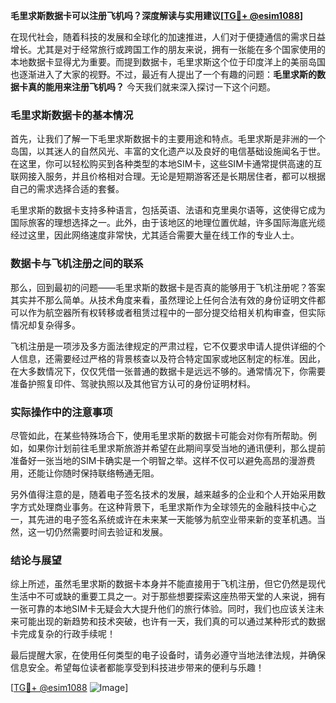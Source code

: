 **毛里求斯数据卡可以注册飞机吗？深度解读与实用建议[[TG💪+ @esim1088](https://t.me/s/esim1088)]**

在现代社会，随着科技的发展和全球化的加速推进，人们对于便捷通信的需求日益增长。尤其是对于经常旅行或跨国工作的朋友来说，拥有一张能在多个国家使用的本地数据卡显得尤为重要。而提到数据卡，毛里求斯这个位于印度洋上的美丽岛国也逐渐进入了大家的视野。不过，最近有人提出了一个有趣的问题：**毛里求斯的数据卡真的能用来注册飞机吗？** 今天我们就来深入探讨一下这个问题。

### 毛里求斯数据卡的基本情况

首先，让我们了解一下毛里求斯数据卡的主要用途和特点。毛里求斯是非洲的一个岛国，以其迷人的自然风光、丰富的文化遗产以及良好的电信基础设施闻名于世。在这里，你可以轻松购买到各种类型的本地SIM卡，这些SIM卡通常提供高速的互联网接入服务，并且价格相对合理。无论是短期游客还是长期居住者，都可以根据自己的需求选择合适的套餐。

毛里求斯的数据卡支持多种语言，包括英语、法语和克里奥尔语等，这使得它成为国际旅客的理想选择之一。此外，由于该地区的地理位置优越，许多国际海底光缆经过这里，因此网络速度非常快，尤其适合需要大量在线工作的专业人士。

### 数据卡与飞机注册之间的联系

那么，回到最初的问题——毛里求斯的数据卡是否真的能够用于飞机注册呢？答案其实并不那么简单。从技术角度来看，虽然理论上任何合法有效的身份证明文件都可以作为航空器所有权转移或者租赁过程中的一部分提交给相关机构审查，但实际情况却复杂得多。

飞机注册是一项涉及多方面法律规定的严肃过程，它不仅要求申请人提供详细的个人信息，还需要经过严格的背景核查以及符合特定国家或地区制定的标准。因此，在大多数情况下，仅仅凭借一张普通的数据卡是远远不够的。通常情况下，你需要准备护照复印件、驾驶执照以及其他官方认可的身份证明材料。

### 实际操作中的注意事项

尽管如此，在某些特殊场合下，使用毛里求斯的数据卡可能会对你有所帮助。例如，如果你计划前往毛里求斯旅游并希望在此期间享受当地的通讯便利，那么提前准备好一张当地的SIM卡确实是一个明智之举。这样不仅可以避免高昂的漫游费用，还能让你随时保持联络畅通无阻。

另外值得注意的是，随着电子签名技术的发展，越来越多的企业和个人开始采用数字方式处理商业事务。在这种背景下，毛里求斯作为全球领先的金融科技中心之一，其先进的电子签名系统或许在未来某一天能够为航空业带来新的变革机遇。当然，这一切仍然需要时间去验证和发展。

### 结论与展望

综上所述，虽然毛里求斯的数据卡本身并不能直接用于飞机注册，但它仍然是现代生活中不可或缺的重要工具之一。对于那些想要探索这座热带天堂的人来说，拥有一张可靠的本地SIM卡无疑会大大提升他们的旅行体验。同时，我们也应该关注未来可能出现的新趋势和技术突破，也许有一天，我们真的可以通过某种形式的数据卡完成复杂的行政手续呢！

最后提醒大家，在使用任何类型的电子设备时，请务必遵守当地法律法规，并确保信息安全。希望每位读者都能享受到科技进步带来的便利与乐趣！

[[TG💪+ @esim1088](https://t.me/s/esim1088) ![Image](https://i.postimg.cc/4NQfJmqS/Snipaste-2025-05-13-00-14-12.png)]